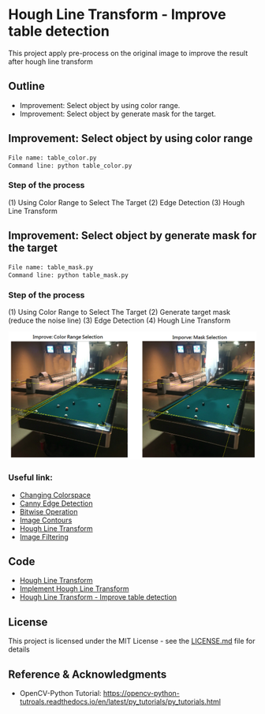 # Hough Line Transform - Improve table detection
This project apply pre-process on the original image to improve the result after hough line transform

## Outline
- Improvement: Select object by using color range.
- Improvement: Select object by generate mask for the target.

## Improvement: Select object by using color range
```
File name: table_color.py
Command line: python table_color.py
```
### Step of the process
(1) Using Color Range to Select The Target
(2) Edge Detection
(3) Hough Line Transform

## Improvement: Select object by generate mask for the target
```
File name: table_mask.py
Command line: python table_mask.py
```
### Step of the process
(1) Using Color Range to Select The Target
(2) Generate target mask (reduce the noise line)
(3) Edge Detection
(4) Hough Line Transform

![](README_IMG/improve_img.png)

### Useful link:

- [Changing Colorspace](https://github.com/Hank-Tsou/Computer-Vision-OpenCV-Python/tree/master/tutorials/Image_Processing/1_Changing_colorspace)
- [Canny Edge Detection](https://github.com/Hank-Tsou/Computer-Vision-OpenCV-Python/tree/master/tutorials/Image_Processing/6_Canny_Edge_Detection)
- [Bitwise Operation](https://github.com/Hank-Tsou/Computer-Vision-OpenCV-Python/tree/master/tutorials/Core_Operation)
- [Image Contours](https://github.com/Hank-Tsou/Computer-Vision-OpenCV-Python/tree/master/tutorials/Image_Processing/8_Image_Contours)
- [Hough Line Transform](https://github.com/Hank-Tsou/Computer-Vision-OpenCV-Python/tree/master/tutorials/Image_Processing/11_Hough_Line_Transform)
- [Image Filtering](https://github.com/Hank-Tsou/Computer-Vision-OpenCV-Python/tree/master/tutorials/Image_Processing/4_Image_Filtering)

## Code
- [Hough Line Transform](https://github.com/Hank-Tsou/Computer-Vision-OpenCV-Python/tree/master/tutorials/Image_Processing/11_Hough_Line_Transform)
- [Implement Hough Line Transform](https://github.com/Hank-Tsou/Hough-Transform-Line-Detection)
- [Hough Line Transform - Improve table detection](https://github.com/Hank-Tsou/Computer-Vision-OpenCV-Python/tree/master/tutorials/Image_Processing/11_Hough_Line_Transform/Improve_table_detection)

## License

This project is licensed under the MIT License - see the [LICENSE.md](LICENSE.md) file for details

## Reference & Acknowledgments

* OpenCV-Python Tutorial: https://opencv-python-tutroals.readthedocs.io/en/latest/py_tutorials/py_tutorials.html

